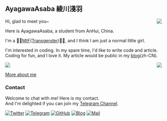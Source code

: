 ## AyagawaAsaba 綾川淺羽

<a href="#">
  <img align="right" src="https://github-readme-stats.vercel.app/api?username=AyagawaAsaba&show_icons=true&hide_border=false&icon_color=ffb90f&title_color=586069&count_private=true&include_all_commits=true">
</a>

Hi, glad to meet you~

Here is AyagawaAsaba, a student from AnHui, China.

I'm a 🏳️‍🌈[MtF](https://en.wikipedia.org/wiki/Trans_woman)([Transgender](https://en.wikipedia.org/wiki/Transgender))🏳️‍⚧️, and I think I am just a normal little girl.

I'm interested in coding. In my spare time, I'd like to write code and article. Coding for fun, and I love it. My article would be public in my [blog](https://wiki.zywz.xyz)(zh-CN).

<a href="#">
  <img align="right" src="https://github-readme-stats.vercel.app/api/top-langs/?username=AyagawaAsaba&layout=compact">
</a>


![](https://komarev.com/ghpvc/?username=AyagawaAsaba&color=green)

[More about me](https://www.zywz.xyz)

### Contact

Welcome to chat with me! Here is my contact.<br>
And I'm delighted if you can join my [Telegram Channel](https://t.me/qwpmoe).

[![Twitter](https://img.shields.io/badge/Twitter-0-1DA1F2?logo=twitter&logoColor=white&style=for-the-badge)](https://twitter.com/AyagawaAsaba)
[![Telegram](https://img.shields.io/badge/Telegram-@AyagawaAsaba-00BFFF?logo=telegram&logoColor=white&style=for-the-badge)](https://t.me/AyagawaAsaba)
[![GitHub](https://img.shields.io/badge/dynamic/json?logo=github&label=GitHub&color=181717&style=for-the-badge&query=$.data.totalSubs&url=https%3a%2f%2fapi.spencerwoo.com%2fsubstats%2f%3fsource%3dgithub%26queryKey%3dAyagawaAsaba)](https://github.com/AyagawaAsaba)
[![Blog](https://img.shields.io/badge/dynamic/json?logo=hexo&color=0E83CD&label=Blog&query=$.data.totalSubs&style=for-the-badge&url=https%3a%2f%2fapi.spencerwoo.com%2fsubstats%2f%3fsource%3dfeedly%26queryKey%3dhttps%3a%2f%2fowomoe.net%2ffeed%2findex.xml%26source%3dinoreader%26queryKey%3dhttps%3a%2f%2fblog.ichr.me%2fatom.xml)](https://www.zywz.xyz/)
[![Mail](https://img.shields.io/badge/-AyagawaAsaba@outlook.com-911318?logo=Mail.RU&logoColor=white&style=for-the-badge)](mailto:AyagawaAsaba@outlook.com)
